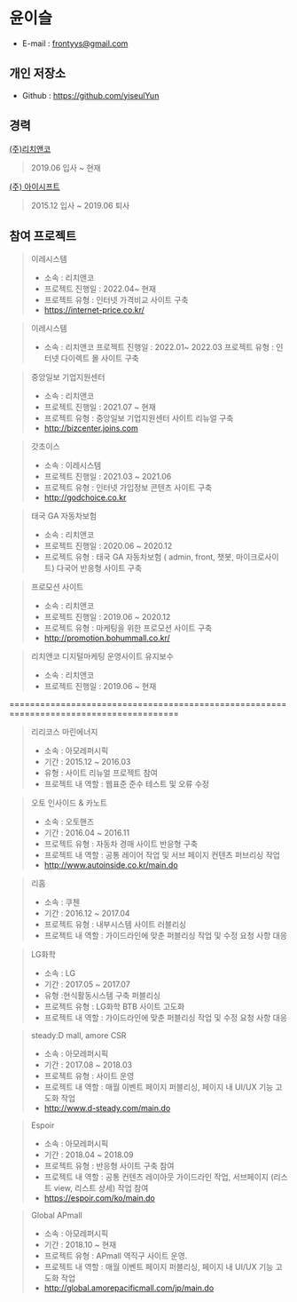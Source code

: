 # 윤이슬
* E-mail : frontyys@gmail.com
## 개인 저장소
* Github : https://github.com/yiseulYun
## 경력
[(주)리치앤코](<http://richnco.co.kr/>)
> 2019.06 입사 ~ 현재
> 
[(주) 아이시프트](<http://www.ishift.co.kr/>)
> 2015.12 입사 ~ 2019.06 퇴사

## 참여 프로젝트

> 이레시스템
> * 소속 : 리치앤코
> * 프로젝트 진행일  : 2022.04~ 현재
> * 프로젝트 유형 : 인터넷 가격비교 사이트 구축
> * https://internet-price.co.kr/

> 이레시스템
> * 소속 : 리치앤코
> 프로젝트 진행일  : 2022.01~ 2022.03
> 프로젝트 유형 : 인터넷 다이렉트 몰 사이트 구축
> 

> 중앙일보 기업지원센터
> * 소속 : 리치앤코
> * 프로젝트 진행일 : 2021.07 ~ 현재
> * 프로젝트 유형 : 중앙일보 기업지원센터 사이트 리뉴얼 구축
> * <http://bizcenter.joins.com>

> 갓초이스
> * 소속 : 이레시스템
> * 프로젝트 진행일 : 2021.03 ~ 2021.06
> * 프로젝트 유형 : 인터넷 가입정보 콘텐츠 사이트 구축
> * <http://godchoice.co.kr>

> 태국 GA 자동차보험
> * 소속 : 리치앤코
> * 프로젝트 진행일 : 2020.06 ~ 2020.12
> * 프로젝트 유형 : 태국 GA 자동차보험 ( admin, front, 챗봇, 마이크로사이트) 다국어 반응형 사이트 구축

> 프로모션 사이트
> * 소속 : 리치앤코
> * 프로젝트 진행일 : 2019.06 ~ 2020.12
> * 프로젝트 유형 : 마케팅을 위한 프로모션 사이트 구축
> * <http://promotion.bohummall.co.kr/>

> 리치앤코 디지털마케팅 운영사이트 유지보수
> * 소속 : 리치앤코
> * 프로젝트 진행일 : 2019.06 ~ 현재

=======================================================================================

> 리리코스 마린에너지
> * 소속 : 아모레퍼시픽
> * 기간 : 2015.12 ~ 2016.03
> * 유형 : 사이트 리뉴얼 프로젝트 참여
> * 프로젝트 내 역할 : 웹표준 준수 테스트 및 오류 수정

> 오토 인사이드 & 카노트 
> * 소속 : 오토핸즈
> * 기간 : 2016.04 ~ 2016.11
> * 프로젝트 유형 : 자동차 경매 사이트 반응형 구축 
> * 프로젝트 내 역할 : 공통 레이어 작업 및 서브 페이지 컨텐츠 퍼브리싱 작업
> * <http://www.autoinside.co.kr/main.do>

> 리홈 
> * 소속 : 쿠첸
> * 기간 : 2016.12 ~ 2017.04
> * 프로젝트 유형 :  내부시스템 사이트 러블리싱
> * 프로젝트 내 역할 :  가이드라인에 맞춘 퍼블리싱 작업 및 수정 요청 사항 대응

> LG화학
> * 소속 : LG
> * 기간 : 2017.05 ~ 2017.07
> * 유형 :현식활동시스템 구축 퍼블리싱
> * 프로젝트 유형 : LG화학 BTB 사이트 고도화
> * 프로젝트 내 역할 :  가이드라인에 맞춘 퍼블리싱 작업 및 수정 요청 사항 대응

> steady:D mall, amore CSR  
> * 소속 : 아모레퍼시픽
> * 기간 : 2017.08 ~ 2018.03
> * 프로젝트 유형 : 사이트 운영
> * 프로젝트 내 역할 : 매월 이벤트 페이지 퍼블리싱, 페이지 내 UI/UX 기능 고도화 작업
> * <http://www.d-steady.com/main.do>

> Espoir
> * 소속 : 아모레퍼시픽
> * 기간 : 2018.04 ~ 2018.09
> * 프로젝트 유형 : 반응형 사이트 구축 참여
> * 프로젝트 내 역할 : 공통 컨텐츠 레이아웃 가이드라인 작업, 서브페이지 (리스트 view, 리스트 상세) 작업 참여
> * <https://espoir.com/ko/main.do>

> Global APmall
> * 소속 : 아모레퍼시픽
> * 기간 : 2018.10 ~ 현재
> * 프로젝트 유형 : APmall 역직구 사이트 운영.
> * 프로젝트 내 역할 : 매월 이벤트 페이지 퍼블리싱, 페이지 내 UI/UX 기능 고도화 작업 
> * <http://global.amorepacificmall.com/jp/main.do>
